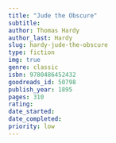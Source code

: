 ```yaml
---
title: "Jude the Obscure"
subtitle: 
author: Thomas Hardy
author_last: Hardy
slug: hardy-jude-the-obscure
type: fiction
img: true
genre: classic
isbn: 9780486452432
goodreads_id: 50798
publish_year: 1895
pages: 310
rating: 
date_started:
date_completed:
priority: low
---
```

